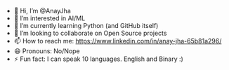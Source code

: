 - 👋 Hi, I’m @AnayJha
- 👀 I’m interested in AI/ML
- 🌱 I’m currently learning Python (and GitHub itself)
- 💞️ I’m looking to collaborate on Open Source projects
- 📫 How to reach me: https://www.linkedin.com/in/anay-jha-65b81a296/
- 😄 Pronouns: No/Nope
- ⚡ Fun fact: I can speak 10 languages. English and Binary :)

<!---
AnayJha/AnayJha is a ✨ special ✨ repository because its `README.md` (this file) appears on your GitHub profile.
You can click the Preview link to take a look at your changes.
--->

